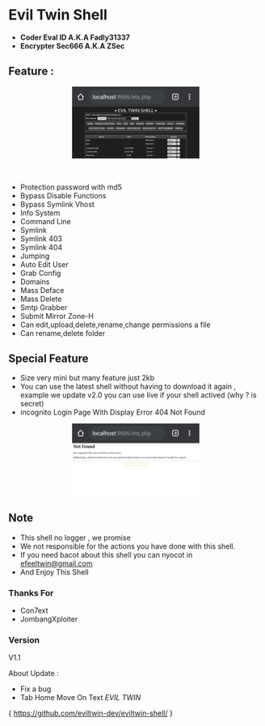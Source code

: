 # Evil Twin Shell

- **Coder Eval ID A.K.A Fadly31337**
- **Encrypter Sec666 A.K.A ZSec**

## Feature :
 
 <p align="center">
 <img width="50%" src="images/20200418_014024.jpg"/>
 </p><br>
 
- Protection password with md5
- Bypass Disable Functions
- Bypass Symlink Vhost
- Info System
- Command Line
- Symlink
- Symlink 403
- Symlink 404
- Jumping
- Auto Edit User
- Grab Config
- Domains
- Mass Deface
- Mass Delete
- Smtp Grabber
- Submit Mirror Zone-H
- Can edit,upload,delete,rename,change permissions a file
- Can rename,delete folder

## Special Feature

- Size very mini but many feature just 2kb
- You can use the latest shell without having to download it again , example we update v2.0 you can use live if your shell actived (why ? is secret)
- incognito Login Page With Display Error 404 Not Found
<p align="center">
<img width="50%" src="images/20200418_014046.jpg"/>
</p>

## Note

- This shell no logger , we promise
- We not responsible for the actions you have done with this shell.
- If you need bacot about this shell you can nyocot in efeeltwin@gmail.com
- And Enjoy This Shell

### Thanks For

- Con7ext
- JombangXploiter

### Version

V1.1

About Update :

- Fix a bug
- Tab Home Move On Text *EVIL TWIN*

{ https://github.com/eviltwin-dev/eviltwin-shell/ }
